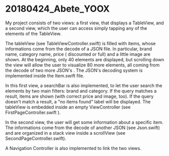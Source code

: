 # 20180424_Abete_YOOX

My project consists of two views: a first view, that displays a TableView, and a second view, which the user can access simply tapping any of the elements of the TableView.

The tableView (see TableViewController.swift) is filled with items, whose informations come from the decode of a JSON file. In particular, brand name, category name, price ( discounted or full) and a little image are shown.
At the beginning, only 40 elements are displayed, but scrolling down the view will allow the user to visualize 80 more elements, all coming from the decode of two more JSON's . The JSON's decoding system is implemented inside the Item.swift file.

In this first view, a searchBar is also implemented, to let the user search the elements by two main filters: brand and category. If the query matches a result, items are shown (with correct price and image, too). If the query doesn't match a result, a "no items found" label will be displayed.
The tableView is embedded inside an empty ViewController (see FirstPageController.swift ).

In the second view, the user will get some information about a specific item. The informations come from the decode of another JSON (see Json.swift) and are organized in a stack view inside a scrollView (see SecondPageController.swift).

A Navigation Controller is also implemented to link the two views.
